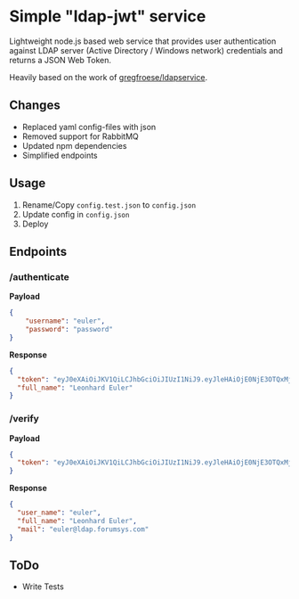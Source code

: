 # Simple "ldap-jwt" service
Lightweight node.js based web service that provides user authentication against LDAP server (Active Directory / Windows network) credentials and returns a JSON Web Token.

Heavily based on the work of [gregfroese/ldapservice](https://github.com/gregfroese/ldapservice).


## Changes

* Replaced yaml config-files with json
* Removed support for RabbitMQ
* Updated npm dependencies
* Simplified endpoints


## Usage

1. Rename/Copy `config.test.json` to `config.json`
2. Update config in `config.json`
3. Deploy


## Endpoints

### /authenticate

**Payload**

```json
{
    "username": "euler",
    "password": "password"
}
```

**Response**

```json
{
  "token": "eyJ0eXAiOiJKV1QiLCJhbGciOiJIUzI1NiJ9.eyJleHAiOjE0NjE3OTQxMjY0NjAsInVzZXJfbmFtZSI6ImV1bGVyIiwiZnVsbF9uYW1lIjoiTGVvbmhhcmQgRXVsZXIiLCJtYWlsIjoiZXVsZXJAbGRhcC5mb3J1bXN5cy5jb20ifQ.bqSjshvLnHsTJwcXBXsNVtGGNatvQHyqhL8MSXuMwFI",
  "full_name": "Leonhard Euler"
}
```

### /verify

**Payload**

```json
{
  "token": "eyJ0eXAiOiJKV1QiLCJhbGciOiJIUzI1NiJ9.eyJleHAiOjE0NjE3OTQxMjY0NjAsInVzZXJfbmFtZSI6ImV1bGVyIiwiZnVsbF9uYW1lIjoiTGVvbmhhcmQgRXVsZXIiLCJtYWlsIjoiZXVsZXJAbGRhcC5mb3J1bXN5cy5jb20ifQ.bqSjshvLnHsTJwcXBXsNVtGGNatvQHyqhL8MSXuMwFI"
}
```

**Response**

```json
{
  "user_name": "euler",
  "full_name": "Leonhard Euler",
  "mail": "euler@ldap.forumsys.com"
}
```

## ToDo

* Write Tests